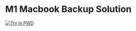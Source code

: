 # M1 Macbook Backup Solution

[![Try in PWD](https://raw.githubusercontent.com/play-with-docker/stacks/master/assets/images/button.png)](https://labs.play-with-docker.com/?stack=https://raw.githubusercontent.com/datawithdanny/serious-sql-m1/master/docker-compose.yml)
